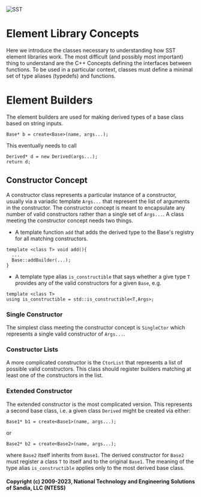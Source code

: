 ![SST](http://sst-simulator.org/img/sst-logo-small.png)

# Element Library Concepts

Here we introduce the classes necessary to understanding how SST element libraries work.
The most difficult (and possibly most important) thing to understand are the C++ Concepts defining the interfaces between functions. To be used in a particular context, classes must define a minimal set of type aliases (typedefs) and functions.

# Element Builders

The element builders are used for making derived types of a base class based on string inputs.
````
Base* b = create<Base>(name, args...);
````
This eventually needs to call
````
Derived* d = new Derived(args...);
return d;
````
## Constructor Concept

A constructor class represents a particular instance of a constructor, usually via a variadic template `Args...` that represent the list of arguments in the constructor. The constructor concept is meant to encapsulate any number of valid constructors rather than a single set of `Args...`.  A class meeting the constructor concept needs two things.
* A template function `add` that adds the derived type to the Base's registry for all matching constructors.
````
template <class T> void add(){
  ...
  Base::addBuilder(...);
}
````
* A template type alias `is_constructible` that says whether a give type `T` provides any of the valid constructors for a given `Base`, e.g.
````
template <class T>
using is_constructible = std::is_constructible<T,Args>;
````

### Single Constructor
The simplest class meeting the constructor concept is `SingleCtor` which represents a single valid constructor of `Args...`.

### Constructor Lists
A more complicated constructor is the `CtorList` that represents a list of possible valid constructors.
This class should register builders matching at least one of the constructors in the list.

### Extended Constructor
The extended constructor is the most complicated version. This represents a second base class, i.e.
a given class `Derived` might be created via either:
````
Base1* b1 = create<Base1>(name, args...);
````
or
````
Base2* b2 = create<Base2>(name, args...);
````
where `Base2` itself inherits from `Base1`.
The derived constructor for `Base2` must register a class `T` to itself and to the original `Base1`.
The meaning of the type alias `is_constructible` applies only to the most derived base class.

#### Copyright (c) 2009-2023, National Technology and Engineering Solutions of Sandia, LLC (NTESS)
